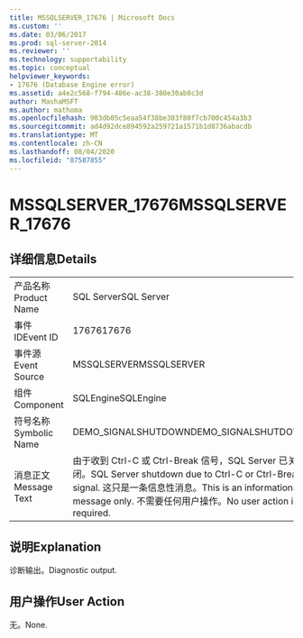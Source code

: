 ```yaml
---
title: MSSQLSERVER_17676 | Microsoft Docs
ms.custom: ''
ms.date: 03/06/2017
ms.prod: sql-server-2014
ms.reviewer: ''
ms.technology: supportability
ms.topic: conceptual
helpviewer_keywords:
- 17676 (Database Engine error)
ms.assetid: a4e2c568-f794-486e-ac38-380e30ab0c3d
author: MashaMSFT
ms.author: mathoma
ms.openlocfilehash: 983db05c5eaa54f38be303f80f7cb700c454a3b3
ms.sourcegitcommit: ad4d92dce894592a259721a1571b1d8736abacdb
ms.translationtype: MT
ms.contentlocale: zh-CN
ms.lasthandoff: 08/04/2020
ms.locfileid: "87587855"
---
```

# <a name="mssqlserver_17676"></a><span data-ttu-id="c1a3c-102">MSSQLSERVER_17676</span><span class="sxs-lookup"><span data-stu-id="c1a3c-102">MSSQLSERVER_17676</span></span>
    
## <a name="details"></a><span data-ttu-id="c1a3c-103">详细信息</span><span class="sxs-lookup"><span data-stu-id="c1a3c-103">Details</span></span>  
  
|||  
|-|-|  
|<span data-ttu-id="c1a3c-104">产品名称</span><span class="sxs-lookup"><span data-stu-id="c1a3c-104">Product Name</span></span>|<span data-ttu-id="c1a3c-105">SQL Server</span><span class="sxs-lookup"><span data-stu-id="c1a3c-105">SQL Server</span></span>|  
|<span data-ttu-id="c1a3c-106">事件 ID</span><span class="sxs-lookup"><span data-stu-id="c1a3c-106">Event ID</span></span>|<span data-ttu-id="c1a3c-107">17676</span><span class="sxs-lookup"><span data-stu-id="c1a3c-107">17676</span></span>|  
|<span data-ttu-id="c1a3c-108">事件源</span><span class="sxs-lookup"><span data-stu-id="c1a3c-108">Event Source</span></span>|<span data-ttu-id="c1a3c-109">MSSQLSERVER</span><span class="sxs-lookup"><span data-stu-id="c1a3c-109">MSSQLSERVER</span></span>|  
|<span data-ttu-id="c1a3c-110">组件</span><span class="sxs-lookup"><span data-stu-id="c1a3c-110">Component</span></span>|<span data-ttu-id="c1a3c-111">SQLEngine</span><span class="sxs-lookup"><span data-stu-id="c1a3c-111">SQLEngine</span></span>|  
|<span data-ttu-id="c1a3c-112">符号名称</span><span class="sxs-lookup"><span data-stu-id="c1a3c-112">Symbolic Name</span></span>|<span data-ttu-id="c1a3c-113">DEMO_SIGNALSHUTDOWN</span><span class="sxs-lookup"><span data-stu-id="c1a3c-113">DEMO_SIGNALSHUTDOWN</span></span>|  
|<span data-ttu-id="c1a3c-114">消息正文</span><span class="sxs-lookup"><span data-stu-id="c1a3c-114">Message Text</span></span>|<span data-ttu-id="c1a3c-115">由于收到 Ctrl-C 或 Ctrl-Break 信号，SQL Server 已关闭。</span><span class="sxs-lookup"><span data-stu-id="c1a3c-115">SQL Server shutdown due to Ctrl-C or Ctrl-Break signal.</span></span> <span data-ttu-id="c1a3c-116">这只是一条信息性消息。</span><span class="sxs-lookup"><span data-stu-id="c1a3c-116">This is an informational message only.</span></span> <span data-ttu-id="c1a3c-117">不需要任何用户操作。</span><span class="sxs-lookup"><span data-stu-id="c1a3c-117">No user action is required.</span></span>|  
  
## <a name="explanation"></a><span data-ttu-id="c1a3c-118">说明</span><span class="sxs-lookup"><span data-stu-id="c1a3c-118">Explanation</span></span>  
 <span data-ttu-id="c1a3c-119">诊断输出。</span><span class="sxs-lookup"><span data-stu-id="c1a3c-119">Diagnostic output.</span></span>  
  
## <a name="user-action"></a><span data-ttu-id="c1a3c-120">用户操作</span><span class="sxs-lookup"><span data-stu-id="c1a3c-120">User Action</span></span>  
 <span data-ttu-id="c1a3c-121">无。</span><span class="sxs-lookup"><span data-stu-id="c1a3c-121">None.</span></span>  
  
  
